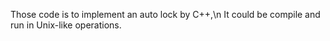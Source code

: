 Those code is to implement an auto lock by C++,\n
It could be compile and run in Unix-like operations.
